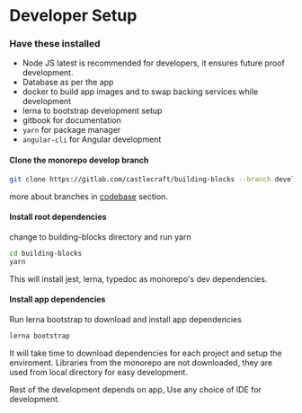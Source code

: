 # Developer Setup

### Have these installed
- Node JS latest is recommended for developers, it ensures future proof development.
- Database as per the app
- docker to build app images and to swap backing services while development
- lerna to bootstrap development setup
- gitbook for documentation
- `yarn` for package manager
- `angular-cli` for Angular development

#### Clone the monorepo develop branch

```sh
git clone https://gitlab.com/castlecraft/building-blocks --branch develop
```

more about branches in [codebase](/development/01-codebase.md) section.

#### Install root dependencies

change to building-blocks directory and run yarn

```sh
cd building-blocks
yarn
```

This will install jest, lerna, typedoc as monorepo's dev dependencies.

#### Install app dependencies

Run lerna bootstrap to download and install app dependencies 

```sh
lerna bootstrap
```

It will take time to download dependencies for each project and setup the enviroment. Libraries from the monorepo are not downloaded, they are used from local directory for easy development.

Rest of the development depends on app, Use any choice of IDE for development.
